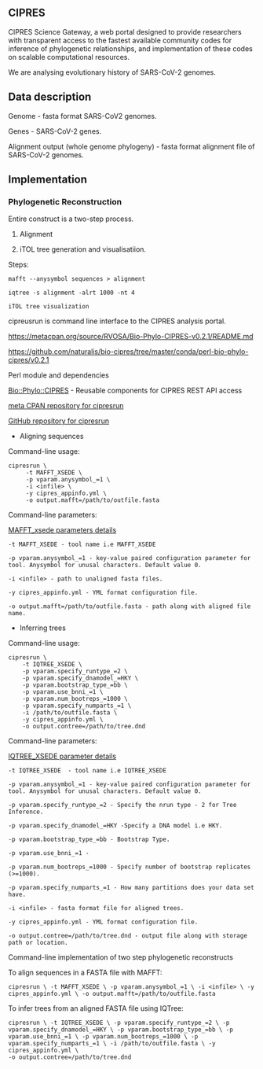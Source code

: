 ## CIPRES

CIPRES Science Gateway, a web portal designed to provide researchers with transparent access to the fastest available community codes 
for inference of phylogenetic relationships, and implementation of these codes on scalable computational resources. 

We are analysing evolutionary history of SARS-CoV-2 genomes.

## Data description

Genome - fasta format SARS-CoV2 genomes.

Genes - SARS-CoV-2 genes.

Alignment output (whole genome phylogeny) - fasta format alignment file of SARS-CoV-2 genomes. 

## Implementation

### Phylogenetic Reconstruction

Entire construct is a two-step process.

1. Alignment

2. iTOL tree generation and visualisatiion.

Steps:

```
mafft --anysymbol sequences > alignment

iqtree -s alignment -alrt 1000 -nt 4

iTOL tree visualization

```

cipreusrun is command line interface to the CIPRES analysis portal.

https://metacpan.org/source/RVOSA/Bio-Phylo-CIPRES-v0.2.1/README.md

https://github.com/naturalis/bio-cipres/tree/master/conda/perl-bio-phylo-cipres/v0.2.1

Perl module and dependencies

[Bio::Phylo::CIPRES](https://metacpan.org/pod/release/RVOSA/Bio-Phylo-CIPRES-v0.2.1/lib/Bio/Phylo/CIPRES.pm) - Reusable components for CIPRES REST API access 

[meta CPAN repository for cipresrun](https://metacpan.org/pod/distribution/Bio-Phylo-CIPRES/script/cipresrun)

[GitHub repository for cipresrun](https://github.com/naturalis/bio-cipres/blob/master/lib/Bio/Phylo/CIPRES.pm)


- Aligning sequences

Command-line usage:

```
cipresrun \
     -t MAFFT_XSEDE \
     -p vparam.anysymbol_=1 \
     -i <infile> \
     -y cipres_appinfo.yml \
     -o output.mafft=/path/to/outfile.fasta
```
Command-line parameters:

[MAFFT_xsede parameters details](http://www.phylo.org/index.php/rest/mafft_xsede.html)

```
-t MAFFT_XSEDE - tool name i.e MAFFT_XSEDE

-p vparam.anysymbol_=1 - key-value paired configuration parameter for tool. Anysymbol for unusal characters. Default value 0.

-i <infile> - path to unaligned fasta files.

-y cipres_appinfo.yml - YML format configuration file.

-o output.mafft=/path/to/outfile.fasta - path along with aligned file name.

```

- Inferring trees 


Command-line usage:

```
cipresrun \
    -t IQTREE_XSEDE \
    -p vparam.specify_runtype_=2 \
    -p vparam.specify_dnamodel_=HKY \
    -p vparam.bootstrap_type_=bb \
    -p vparam.use_bnni_=1 \
    -p vparam.num_bootreps_=1000 \
    -p vparam.specify_numparts_=1 \
    -i /path/to/outfile.fasta \
    -y cipres_appinfo.yml \    
    -o output.contree=/path/to/tree.dnd
```
Command-line parameters:

[IQTREE_XSEDE parameter details](http://www.phylo.org/index.php/rest/iqtree_xsede.html)  

```
-t IQTREE_XSEDE  - tool name i.e IQTREE_XSEDE 

-p vparam.anysymbol_=1 - key-value paired configuration parameter for tool. Anysymbol for unusal characters. Default value 0.

-p vparam.specify_runtype_=2 - Specify the nrun type - 2 for Tree Inference.

-p vparam.specify_dnamodel_=HKY -Specify a DNA model i.e HKY.

-p vparam.bootstrap_type_=bb - Bootstrap Type.

-p vparam.use_bnni_=1 - 

-p vparam.num_bootreps_=1000 - Specify number of bootstrap replicates (>=1000).

-p vparam.specify_numparts_=1 - How many partitions does your data set have.

-i <infile> - fasta format file for aligned trees.

-y cipres_appinfo.yml - YML format configuration file.

-o output.contree=/path/to/tree.dnd - output file along with storage path or location.

```

Command-line implementation of two step phylogenetic reconstructs

To align sequences in a FASTA file with MAFFT:

```
cipresrun \ -t MAFFT_XSEDE \ -p vparam.anysymbol_=1 \ -i <infile> \ -y cipres_appinfo.yml \ -o output.mafft=/path/to/outfile.fasta 

```

To infer trees from an aligned FASTA file using IQTree:


```
cipresrun \ -t IQTREE_XSEDE \ -p vparam.specify_runtype_=2 \ -p vparam.specify_dnamodel_=HKY \ -p vparam.bootstrap_type_=bb \ -p vparam.use_bnni_=1 \ -p vparam.num_bootreps_=1000 \ -p vparam.specify_numparts_=1 \ -i /path/to/outfile.fasta \ -y cipres_appinfo.yml \ 
-o output.contree=/path/to/tree.dnd 

```







